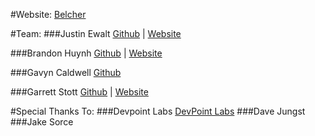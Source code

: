 #Website:
[Belcher](https://belcher.herokuapp.com)

#Team:
###Justin Ewalt
[Github](https://github.com/justinewalt) | [Website](http://www.justinewalt.com)

###Brandon Huynh
[Github](https://github.com/brandonvhuynh) | [Website](http://www.huynh-brandon.com)

###Gavyn Caldwell
[Github](https://github.com/GavMan1995)

###Garrett Stott
[Github](https://github.com/garrettstott) | [Website](http://www.garrettstott.com)

#Special Thanks To:
###Devpoint Labs
[DevPoint Labs](http://www.devpointlabs.com)
###Dave Jungst
###Jake Sorce